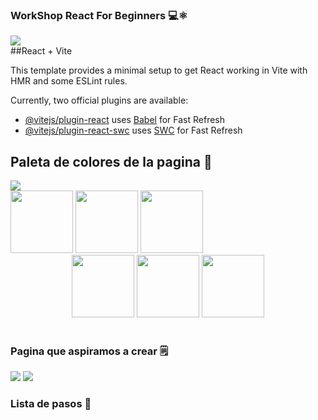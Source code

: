 <h3>WorkShop React For Beginners 💻⚛️</h3>
  
<img src="https://user-images.githubusercontent.com/73097560/115834477-dbab4500-a447-11eb-908a-139a6edaec5c.gif">
<br>
##React + Vite

This template provides a minimal setup to get React working in Vite with HMR and some ESLint rules.

Currently, two official plugins are available:

- [@vitejs/plugin-react](https://github.com/vitejs/vite-plugin-react/blob/main/packages/plugin-react/README.md) uses [Babel](https://babeljs.io/) for Fast Refresh
- [@vitejs/plugin-react-swc](https://github.com/vitejs/vite-plugin-react-swc) uses [SWC](https://swc.rs/) for Fast Refresh

<h2 aling="center">Paleta de colores de la pagina 🎨</h2>
  
<img src="https://user-images.githubusercontent.com/73097560/115834477-dbab4500-a447-11eb-908a-139a6edaec5c.gif">
<br>
<center>
    <div align="start">
        <img height="100"  src="https://i.imgur.com/EidHTMM.png">
        <img height="100" src="https://i.imgur.com/mbYcxLL.png">
        <img height="100" src="https://i.imgur.com/rFgHNj3.png">
    </div>
    <div aling="end">
        <img height="100" src="https://i.imgur.com/CuRnHnX.png">
        <img height="100" src="https://i.imgur.com/Hr7PvR9.png">
        <img height="100" src="https://i.imgur.com/lBfbmFC.png">
    </div>
</center>

<br>
<h3>Pagina que aspiramos a crear 🗒️</h3>
  
<img src="https://user-images.githubusercontent.com/73097560/115834477-dbab4500-a447-11eb-908a-139a6edaec5c.gif">

<img src="https://www.softzone.es/app/uploads-softzone.es/2023/11/bluesky.jpg" >

<br>
<h3>Lista de pasos 📜</h3>

